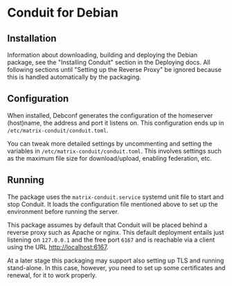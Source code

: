 Conduit for Debian
==================

Installation
------------

Information about downloading, building and deploying the Debian package, see
the "Installing Conduit" section in the Deploying docs.
All following sections until "Setting up the Reverse Proxy" be ignored because
this is handled automatically by the packaging.

Configuration
-------------

When installed, Debconf generates the configuration of the homeserver
(host)name, the address and port it listens on. This configuration ends up in
`/etc/matrix-conduit/conduit.toml`.

You can tweak more detailed settings by uncommenting and setting the variables
in `/etc/matrix-conduit/conduit.toml`. This involves settings such as the maximum
file size for download/upload, enabling federation, etc.

Running
-------

The package uses the `matrix-conduit.service` systemd unit file to start and
stop Conduit. It loads the configuration file mentioned above to set up the
environment before running the server.

This package assumes by default that Conduit will be placed behind a reverse
proxy such as Apache or nginx. This default deployment entails just listening
on `127.0.0.1` and the free port `6167` and is reachable via a client using the URL
<http://localhost:6167>.

At a later stage this packaging may support also setting up TLS and running
stand-alone.  In this case, however, you need to set up some certificates and
renewal, for it to work properly.
